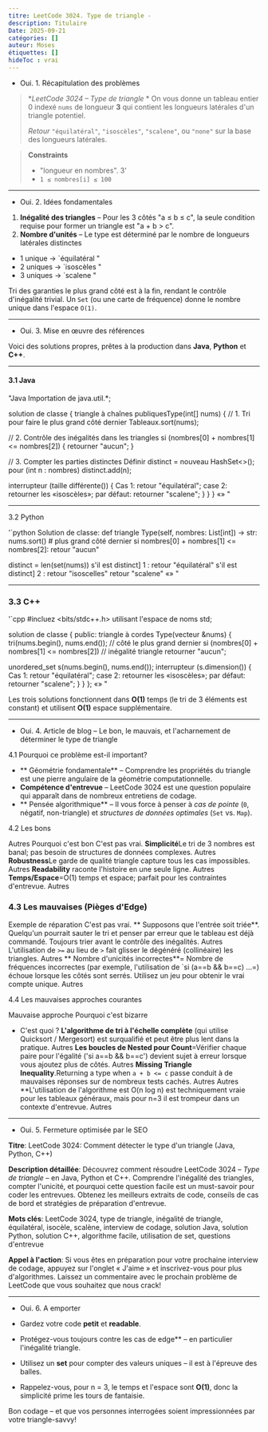 ```yaml
---
titre: LeetCode 3024. Type de triangle -
description: Titulaire
Date: 2025-09-21
catégories: []
auteur: Moses
étiquettes: []
hideToc : vrai
---
```

- Oui. 1. Récapitulation des problèmes

> **LeetCode 3024 – Type de triangle* *
> On vous donne un tableau entier 0 indexé `nums` de longueur **3** qui contient les longueurs latérales d'un triangle potentiel.
>
> *Retour* `"équilatéral"`, `"isoscèles"`, `"scalene"`, ou `"none"` sur la base des longueurs latérales.

> **Constraints**
> * "longueur en nombres". 3'
> * `1 ≤ nombres[i] ≤ 100`

---

- Oui. 2. Idées fondamentales

1. **Inégalité des triangles** – Pour les 3 côtés "a ≤ b ≤ c", la seule condition requise pour former un triangle est "a + b > c".
2. **Nombre d'unités** – Le type est déterminé par le nombre de longueurs latérales distinctes
* 1 unique → `équilatéral "
* 2 uniques → `isoscèles "
* 3 uniques → `scalene "

Tri des garanties le plus grand côté est à la fin, rendant le contrôle d'inégalité trivial.
Un `Set` (ou une carte de fréquence) donne le nombre unique dans l'espace `O(1)`.

---

- Oui. 3. Mise en œuvre des références

Voici des solutions propres, prêtes à la production dans **Java**, **Python** et **C++**.

---

#### 3.1 Java

"Java
Importation de java.util.*;

solution de classe {
triangle à chaînes publiquesType(int[] nums) {
// 1. Tri pour faire le plus grand côté dernier
Tableaux.sort(nums);

// 2. Contrôle des inégalités dans les triangles
si (nombres[0] + nombres[1] <= nombres[2]) {
retourner "aucun";
}

// 3. Compter les parties distinctes
Définir <integer> distinct = nouveau HashSet<>();
pour (int n : nombres) distinct.add(n);

interrupteur (taille différente()) {
Cas 1: retour "équilatéral";
case 2: retourner les «isoscèles»;
par défaut: retourner "scalene";
}
}
}
«» "

---

3.2 Python

'`python
Solution de classe:
def triangle Type(self, nombres: List[int]) -> str:
nums.sort() # plus grand côté dernier
si nombres[0] + nombres[1] <= nombres[2]:
retour "aucun"

distinct = len(set(nums))
s'il est distinct] 1 :
retour "équilatéral"
s'il est distinct] 2 :
retour "isoscelles"
retour "scalene"
«» "

---

### 3.3 C++

'`cpp
#incluez <bits/stdc++.h>
utilisant l'espace de noms std;

solution de classe {
public:
triangle à cordes Type(vecteur<int> &nums) {
tri(nums.begin(), nums.end()); // côté le plus grand dernier
si (nombres[0] + nombres[1] <= nombres[2]) // inégalité triangle
retourner "aucun";

unordered_set<int> s(nums.begin(), nums.end());
interrupteur (s.dimension()) {
Cas 1: retour "équilatéral";
case 2: retourner les «isoscèles»;
par défaut: retourner "scalene";
}
}
};
«» "

Les trois solutions fonctionnent dans **O(1)** temps (le tri de 3 éléments est constant) et utilisent **O(1)** espace supplémentaire.

---

- Oui. 4. Article de blog – Le bon, le mauvais, et l'acharnement de déterminer le type de triangle

4.1 Pourquoi ce problème est-il important?

- ** Géométrie fondamentale** – Comprendre les propriétés du triangle est une pierre angulaire de la géométrie computationnelle.
- **Compétence d'entrevue** – LeetCode 3024 est une question populaire qui apparaît dans de nombreux entretiens de codage.
- ** Pensée algorithmique** – Il vous force à penser à *cas de pointe* (`0`, négatif, non-triangle) et *structures de données optimales* (`Set` vs. `Map`).

4.2 Les bons

Autres Pourquoi c'est bon
C'est pas vrai.
**Simplicité**Le tri de 3 nombres est banal; pas besoin de structures de données complexes. Autres
**Robustness**Le garde de qualité triangle capture tous les cas impossibles. Autres
**Readability** raconte l'histoire en une seule ligne. Autres
**Temps/Espace**=O(1) temps et espace; parfait pour les contraintes d'entrevue. Autres

### 4.3 Les mauvaises (Pièges d'Edge)

Exemple de réparation
C'est pas vrai.
** Supposons que l'entrée soit triée**. Quelqu'un pourrait sauter le tri et penser par erreur que le tableau est déjà commandé. Toujours trier avant le contrôle des inégalités. Autres
L'utilisation de `>=` au lieu de `>` fait glisser le dégénéré (collinéaire) les triangles. Autres
** Nombre d'unicités incorrectes**= Nombre de fréquences incorrectes (par exemple, l'utilisation de `si (a==b && b==c) ...=) échoue lorsque les côtés sont serrés. Utilisez un jeu pour obtenir le vrai compte unique. Autres

4.4 Les mauvaises approches courantes

Mauvaise approche Pourquoi c'est bizarre
- C'est quoi ?
**L'algorithme de tri à l'échelle complète** (qui utilise Quicksort / Mergesort) est surqualifié et peut être plus lent dans la pratique. Autres
**Les boucles de Nested pour Count**=Vérifier chaque paire pour l'égalité ('si a==b && b==c') devient sujet à erreur lorsque vous ajoutez plus de côtés. Autres
**Missing Triangle Inequality**.Returning a type when `a + b <= c` passe conduit à de mauvaises réponses sur de nombreux tests cachés. Autres
Autres **L'utilisation de l'algorithme est O(n log n) est techniquement vraie pour les tableaux généraux, mais pour n=3 il est trompeur dans un contexte d'entrevue. Autres

---

- Oui. 5. Fermeture optimisée par le SEO

**Titre**: LeetCode 3024: Comment détecter le type d'un triangle (Java, Python, C++)

**Description détaillée**:
Découvrez comment résoudre LeetCode 3024 – *Type de triangle* – en Java, Python et C++. Comprendre l'inégalité des triangles, compter l'unicité, et pourquoi cette question facile est un must-savoir pour coder les entrevues. Obtenez les meilleurs extraits de code, conseils de cas de bord et stratégies de préparation d'entrevue.

**Mots clés**:
LeetCode 3024, type de triangle, inégalité de triangle, équilatéral, isocèle, scalène, interview de codage, solution Java, solution Python, solution C++, algorithme facile, utilisation de set, questions d'entrevue

**Appel à l'action**:
Si vous êtes en préparation pour votre prochaine interview de codage, appuyez sur l'onglet « J'aime » et inscrivez-vous pour plus d'algorithmes. Laissez un commentaire avec le prochain problème de LeetCode que vous souhaitez que nous crack!

---

- Oui. 6. A emporter

- Gardez votre code **petit** et **readable**.
- Protégez-vous toujours contre les cas de edge** – en particulier l'inégalité triangle.
- Utilisez un **set** pour compter des valeurs uniques – il est à l'épreuve des balles.
- Rappelez-vous, pour n = 3, le temps et l'espace sont **O(1)**, donc la simplicité prime les tours de fantaisie.

Bon codage – et que vos personnes interrogées soient impressionnées par votre triangle-savvy!